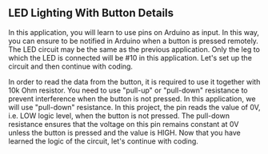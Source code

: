 ## LED Lighting With Button Details
In this application, you will learn to use pins on Arduino as input. In this way, you can ensure to be notified in Arduino when a button is pressed remotely. The LED circuit may be the same as the previous application. Only the leg to which the LED is connected will be #10 in this application. Let's set up the circuit and then continue with coding.

In order to read the data from the button, it is required to use it together with 10k Ohm resistor. You need to use "pull-up" or "pull-down" resistance to prevent interference when the button is not pressed. In this application, we will use "pull-down" resistance. In this project, the pin reads the value of 0V, i.e. LOW logic level, when the button is not pressed. The pull-down resistance ensures that the voltage on this pin remains constant at 0V unless the button is pressed and the value is HIGH. Now that you have learned the logic of the circuit, let's continue with coding.
